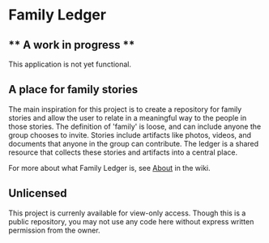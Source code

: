 # Family Ledger #

## ** A work in progress ** ##
This application is not yet functional.

## A place for family stories
The main inspiration for this project is to create a repository for family stories and allow the user to relate in a meaningful way to the people in those stories. The definition of 'family' is loose, and can include anyone the group chooses to invite. Stories include artifacts like photos, videos, and documents that anyone in the group can contribute. The ledger is a shared resource that collects these stories and artifacts into a central place.


For more about what Family Ledger is, see [About](https://github.com/alexnitta/family-ledger/wiki/About) in the wiki.

## Unlicensed
This project is currenly available for view-only access. Though this is a public repository, you may not use any code here without express written permission from the owner.
